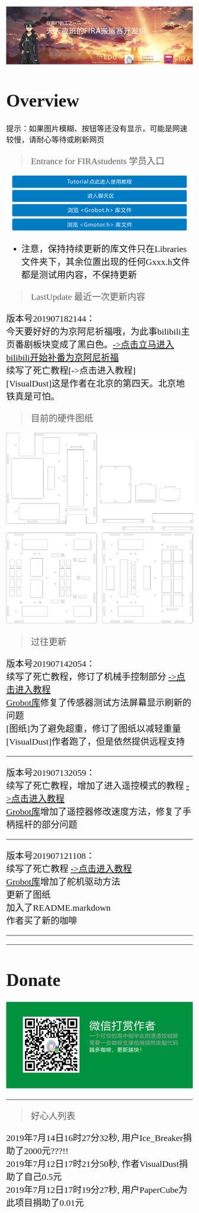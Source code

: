 ![TopBar](TopBar.png)  
<font face="等线" size=5>  

# Overview

`提示：如果图片模糊、按钮等还没有显示，可能是网速较慢，请耐心等待或刷新网页`

> Entrance for FIRAstudents 学员入口  

[![entrance](TutorialButton.png)](https://github.com/visualDust/FIRAHandling/blob/master/Documents/LibDoc.markdown)
[![entrance](ChatGroup.png)](https://github.com/visualDust/FIRAHandling/issues/4)
[![entrance](View_GrobotH_Button.png)](https://github.com/visualDust/FIRAHandling/blob/master/Libiaries/Grobot.h)
[![entrance](View_GmotorH_Button.png)](https://github.com/visualDust/FIRAHandling/blob/master/Libiaries/Gmotor.h)  

* 注意，保持持续更新的库文件只在Libraries文件夹下，其余位置出现的任何Gxxx.h文件都是测试用内容，不保持更新
 
> LastUpdate 最近一次更新内容

版本号201907182144：  
今天要好好的为京阿尼祈福哦，为此事bilibili主页番剧板块变成了黑白色。[->点击立马进入bilibili开始补番为京阿尼祈福](https://www.bilibili.com/anime/ "点击立马进入bilibili开始补番为京阿尼祈福")    
续写了死亡教程[->点击进入教程]  
[VisualDust]这是作者在北京的第四天。北京地铁真是可怕。

> 目前的硬件图纸

![Robot](Robot.png)  

> 过往更新

版本号201907142054：  
续写了死亡教程，修订了机械手控制部分  [->点击进入教程](https://github.com/visualDust/FIRAHandling/blob/master/Documents/LibDoc.markdown "点击进入教程")  
[Grobot库](https://github.com/visualDust/FIRAHandling/blob/master/Libiaries/Grobot.h "Grobot.h")修复了传感器测试方法屏幕显示刷新的问题  
[图纸]为了避免超重，修订了图纸以减轻重量  
[VisualDust]作者跑了，但是依然提供远程支持

---

版本号201907132059：  
续写了死亡教程，增加了进入遥控模式的教程  [->点击进入教程](https://github.com/visualDust/FIRAHandling/blob/master/Documents/LibDoc.markdown "点击进入教程")  
[Grobot库](https://github.com/visualDust/FIRAHandling/blob/master/Libiaries/Grobot.h "Grobot.h")增加了遥控器修改速度方法，修复了手柄摇杆的部分问题  

---

版本号201907121108：  
续写了死亡教程  [->点击进入教程](https://github.com/visualDust/FIRAHandling/blob/master/Documents/LibDoc.markdown "点击进入教程")  
[Grobot库](https://github.com/visualDust/FIRAHandling/blob/master/Libiaries/Grobot.h "Grobot.h")增加了舵机驱动方法  
更新了图纸  
加入了README.markdown  
作者买了新的咖啡

---

---

# Donate

[![Donate](Donate.png)]()

---

> 好心人列表

2019年7月14日16时27分32秒, 用户Ice_Breaker捐助了2000元???!!  
2019年7月12日17时21分50秒, 作者VisualDust捐助了自己0.5元  
2019年7月12日17时19分27秒, 用户PaperCube为此项目捐助了0.01元



